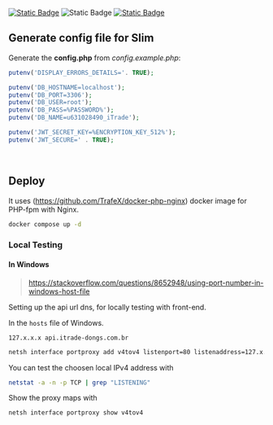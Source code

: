 [![Static Badge](https://img.shields.io/badge/license-Apache--2.0-brightgreen)](https://github.com/lfsc09/itrade-api/blob/main/LICENSE)
![Static Badge](https://img.shields.io/badge/docker--compose-3.9-blue)
[![Static Badge](https://img.shields.io/badge/trafex/php--nginx-latest-blue)](https://github.com/TrafeX/docker-php-nginx)

## Generate config file for Slim

Generate the **config.php** from _config.example.php_:

```php
putenv('DISPLAY_ERRORS_DETAILS='. TRUE);

putenv('DB_HOSTNAME=localhost');
putenv('DB_PORT=3306');
putenv('DB_USER=root');
putenv('DB_PASS=%PASSWORD%');
putenv('DB_NAME=u631028490_iTrade');

putenv('JWT_SECRET_KEY=%ENCRYPTION_KEY_512%');
putenv('JWT_SECURE=' . TRUE);
```

</br>

## Deploy

It uses (https://github.com/TrafeX/docker-php-nginx) docker image for PHP-fpm with Nginx.

```bash
docker compose up -d
```

### Local Testing

#### In Windows

> https://stackoverflow.com/questions/8652948/using-port-number-in-windows-host-file

Setting up the api url dns, for locally testing with front-end.

In the `hosts` file of Windows.

```properties
127.x.x.x api.itrade-dongs.com.br
```

```bash
netsh interface portproxy add v4tov4 listenport=80 listenaddress=127.x.x.x connectport=8001 connectaddress=192.168.0.4
```

You can test the choosen local IPv4 address with

```bash
netstat -a -n -p TCP | grep "LISTENING"
```

Show the proxy maps with

```bash
netsh interface portproxy show v4tov4
```

